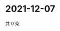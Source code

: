 # 2021-12-07

共 0 条

<!-- BEGIN WEIBO -->
<!-- 最后更新时间 Tue Dec 07 2021 10:01:05 GMT+0800 (China Standard Time) -->

<!-- END WEIBO -->

